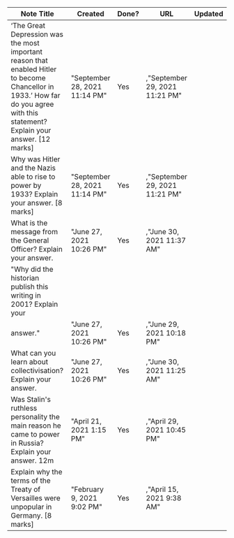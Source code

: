 |Note Title|Created|Done?|URL|Updated|
|---|---|---|---|---|
|‘The Great Depression was the most important reason that enabled Hitler to become Chancellor in 1933.’ How far do you agree with this statement? Explain your answer. [12 marks]|"September 28, 2021 11:14 PM"|Yes|,"September 29, 2021 11:21 PM"|
|Why was Hitler and the Nazis able to rise to power by 1933? Explain your answer. [8 marks]|"September 28, 2021 11:14 PM"|Yes|,"September 29, 2021 11:21 PM"|
|What is the message from the General Officer? Explain your answer.|"June 27, 2021 10:26 PM"|Yes|,"June 30, 2021 11:37 AM"|
|"Why did the historian publish this writing in 2001? Explain your|
|answer."|"June 27, 2021 10:26 PM"|Yes|,"June 29, 2021 10:18 PM"|
|What can you learn about collectivisation? Explain your answer.|"June 27, 2021 10:26 PM"|Yes|,"June 30, 2021 11:25 AM"|
|Was Stalin's ruthless personality the main reason he came to power in Russia? Explain your answer. 12m|"April 21, 2021 1:15 PM"|Yes|,"April 29, 2021 10:45 PM"|
|Explain why the terms of the Treaty of Versailles were unpopular in Germany. [8 marks]|"February 9, 2021 9:02 PM"|Yes|,"April 15, 2021 9:38 AM"|